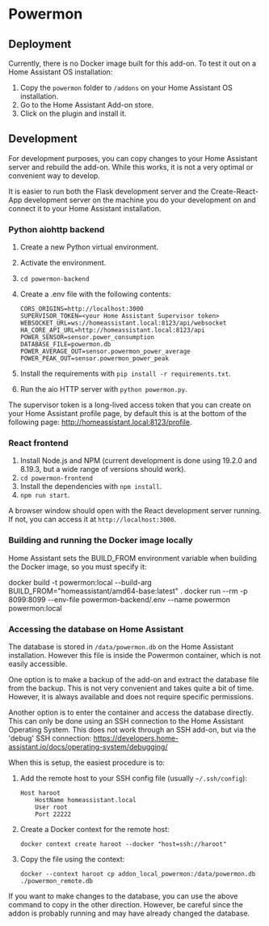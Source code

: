 # Powermon

## Deployment

Currently, there is no Docker image built for this add-on. To test it out on a Home Assistant OS 
installation:

1. Copy the `powermon` folder to `/addons` on your Home Assistant OS installation. 
2. Go to the Home Assistant Add-on store.
3. Click on the plugin and install it.


## Development

For development purposes, you can copy changes to your Home Assistant server and rebuild the add-on. 
While this works, it is not a very optimal or convenient way to develop.

It is easier to run both the Flask development server and the Create-React-App development server on the
machine you do your development on and connect it to your Home Assistant installation.

### Python aiohttp backend

1. Create a new Python virtual environment.
2. Activate the environment.
3. `cd powermon-backend`
4. Create a .env file with the following contents:

   ```
   CORS_ORIGINS=http://localhost:3000
   SUPERVISOR_TOKEN=<your Home Assistant Supervisor token>
   WEBSOCKET_URL=ws://homeassistant.local:8123/api/websocket
   HA_CORE_API_URL=http://homeassistant.local:8123/api
   POWER_SENSOR=sensor.power_consumption
   DATABASE_FILE=powermon.db
   POWER_AVERAGE_OUT=sensor.powermon_power_average
   POWER_PEAK_OUT=sensor.powermon_power_peak
   ```

5. Install the requirements with `pip install -r requirements.txt`.
6. Run the aio HTTP server with `python powermon.py`.

The supervisor token is a long-lived access token that you can create on your Home Assistant profile page,
by default this is at the bottom of the following page: http://homeassistant.local:8123/profile.

### React frontend

1. Install Node.js and NPM (current development is done using 19.2.0 and 8.19.3, but a wide range of versions should work).
2. `cd powermon-frontend`
3. Install the dependencies with `npm install`.
4. `npm run start`.

A browser window should open with the React development server running. If not, you can access it at `http://localhost:3000`.

### Building and running the Docker image locally

Home Assistant sets the BUILD_FROM environment variable when building the Docker image, so you must specify it:

   docker build -t powermon:local --build-arg BUILD_FROM="homeassistant/amd64-base:latest" .
   docker run --rm -p 8099:8099 --env-file powermon-backend/.env --name powermon powermon:local
 
### Accessing the database on Home Assistant

The database is stored in `/data/powermon.db` on the Home Assistant installation. However this file is inside the
Powermon container, which is not easily accessible.

One option is to make a backup of the add-on and extract the database file from the backup. This is not very convenient
and takes quite a bit of time. However, it is always available and does not require specific permissions.

Another option is to enter the container and access the database directly. This can only be done using an SSH connection
to the Home Assistant Operating System. This does not work through an SSH add-on, but via the 'debug' SSH connection:
https://developers.home-assistant.io/docs/operating-system/debugging/

When this is setup, the easiest procedure is to:

1. Add the remote host to your SSH config file (usually `~/.ssh/config`):
   ```
   Host haroot
       HostName homeassistant.local
       User root
       Port 22222
   ```

2. Create a Docker context for the remote host:
   ```
   docker context create haroot --docker "host=ssh://haroot"
   ```

3. Copy the file using the context:
   ```
   docker --context haroot cp addon_local_powermon:/data/powermon.db ./powermon_remote.db
   ```

If you want to make changes to the database, you can use the above command to copy in the other direction.
However, be careful since the addon is probably running and may have already changed the database.

